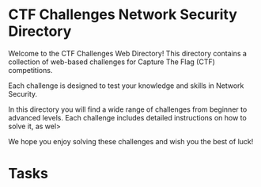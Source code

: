 # CTF Challenges Network Security Directory

Welcome to the CTF Challenges Web Directory! This directory contains a collection of web-based challenges for Capture The Flag (CTF) competitions.

Each challenge is designed to test your knowledge and skills in Network Security.

In this directory you will find a wide range of challenges from beginner to advanced levels. Each challenge includes detailed instructions on how to solve it, as wel>

We hope you enjoy solving these challenges and wish you the best of luck!

# Tasks
